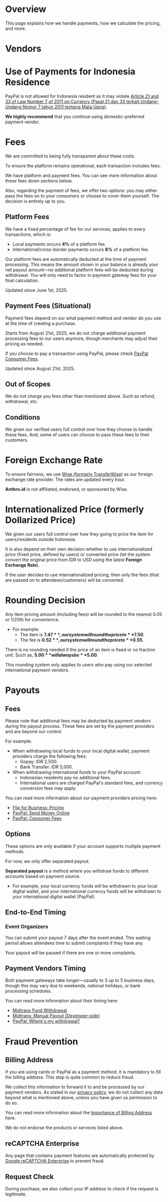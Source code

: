 # Overview
This page explains how we handle payments, how we calculate the pricing, and more.

# Vendors
# Use of Payments for Indonesia Residence
PayPal is not allowed for Indonesia resident as it may violate [Article 21 and 33 of Law Number 7 of 2011 on Currency (Pasal 21 dan 33 terkait Undang-Undang Nomor 7 tahun 2011 tentang Mata Uang)](https://peraturan.bpk.go.id/Details/39182).

**We highly recommend** that you continue using domestic-preferred payment vendor.

# Fees
We are committed to being fully transparent about these costs.

To ensure the platform remains operational, each transaction includes fees.

We have platform and payment fees. You can see more information about these fees down sections below.

Also, regarding the payment of fees, we offer two options: you may either pass the fees on to your consumers or choose to cover them yourself. The decision is entirely up to you.

## Platform Fees
We have a fixed percentage of fee for our services, applies to every transactions, which is:
- Local payments occurs **4%** of a platform fee.
- International/cross-border payments occurs **6%** of a platform fee.

Our platform fees are automatically deducted at the time of payment processing. This means the amount shown in your balance is already your net payout amount—no additional platform fees will be deducted during withdrawal. You will only need to factor in payment gateway fees for your final calculation.

Updated since June 1st, 2025.

## Payment Fees (Situational)
Payment fees depend on our what payment method and vendor do you use at the time of creating a purchase.

Starts from August 21st, 2025, we do not charge additional payment processing fees to our users anymore, though merchants may adjust their pricing as needed.

If you choose to pay a transaction using PayPal, please check [PayPal Consumer Fees](https://www.paypal.com/us/digital-wallet/paypal-consumer-fees).
  
Updated since August 21st, 2025.

## Out of Scopes
We do not charge you fees other than mentioned above. Such as refund, withdrawal, etc.

## Conditions
We given our verified users full control over how they choose to handle these fees. And, some of users can choose to pass these fees to their customers.

# Foreign Exchange Rate
To ensure fairness, we use [Wise (formerly TransferWise)](https://wise.com) as our foreign exchange rate provider. The rates are updated every hour.

**Anthro.id** is not affiliated, endorsed, or sponsored by Wise.

# Internationalized Price (formerly Dollarized Price)
We given our users full control over how they going to price the item for users/residents outside Indonesia.

It is also depend on their own decision whether to use internationalized price (fixed price, defined by users) or converted price (let the system convert the original price from IDR to USD using the latest **Foreign Exchange Rate**).

If the user decides to use internationalized pricing, then only the fees (that are passed on to attendees/customers) will be converted.

# Rounding Decision
Any item pricing amount (including fees) will be rounded to the nearest 0.05 or 1/20th for convenience.
- For example:
  - The item is **$7.47**, our system will round the price to **$7.50**.
  - The fee is **$0.52**, our system will round the price to **$0.55**.

There is no rounding needed if the price of an item is fixed or no fraction unit. Such as, **$5.00** will always be **$5.00**.

This rounding system only applies to users who pay using our selected international payment vendors.

# Payouts
## Fees
Please note that additional fees may be deducted by payment vendors during the payout process. These fees are set by the payment providers and are beyond our control.

For example:
- When withdrawing local funds to your local digital wallet, payment providers charge the following fees:
  - Gopay: IDR 2,500.
  - Bank Transfer: IDR 5,000.
- When withdrawing international funds to your PayPal account:
  - Indonesian residents pay no additional fees.
  - International users are charged PayPal's standard fees, and currency conversion fees may apply.

You can read more information about our payment providers pricing here:
- [Flip for Business: Pricing](https://flip.id/business/pricing)
- [PayPal: Send Money Online](https://www.paypal.com/us/digital-wallet/send-receive-money/send-money#accordion-content4)
- [PayPal: Consumer Fees](https://www.paypal.com/us/digital-wallet/paypal-consumer-fees)

## Options
These options are only available if your account supports multiple payment methods.

For now, we only offer separated payout.

**Separated payout** is a method where you withdraw funds to different accounts based on payment source.
- For example, your local currency funds will be withdrawn to your local digital wallet,
  and your international currency funds will be withdrawn to your international digital wallet (PayPal).

## End-to-End Timing
### Event Organizers
You can submit your payout 7 days after the event ended. This waiting period allows attendees time to submit complaints if they have any.

Your payout will be paused if there are one or more complaints.

## Payment Vendors Timing
Both payment gateways take longer—usually to 3 up to 5 business days, though this may vary due to weekends, national holidays, or bank processing schedules.

You can read more information about their timing here:
- [Midtrans Fund Withdrawal](https://midtrans.com/contact-us/fund-withdrawal-1/cara-melakukan-pencairan-dana)
- [Midtrans: Manual Payout (Developer-side)](https://docs.midtrans.com/docs/how-can-i-have-my-money-in-my-account-payout#manual-payout)
- [PayPal: Where's my withdrawal?](https://www.paypal.com/us/cshelp/article/where%E2%80%99s-my-withdrawal-help456)

# Fraud Prevention
## Billing Address
If you are using cards or PayPal as a payment method, it is mandatory to fill the billing address. This step is quite common to reduce fraud.

We collect this information to forward it to and be processed by our payment vendors. As stated in our [privacy policy](/legal/consumer/privacy), we do not collect any data beyond what is mentioned above, unless you have given us permission to do so.

You can read more information about the [Importance of Billing Address](https://www.deskera.com/blog/billing-address/#why-is-it-important-to-update-the-billing-address) here.

We do not endorse the products or services listed above.

## reCAPTCHA Enterprise
Any page that contains payment features are automatically protected by [Google reCAPTCHA Enterprise](https://cloud.google.com/recaptcha/) to prevent fraud.

## Request Check
During purchase, we also collect your IP address to check if the request is legitimate.